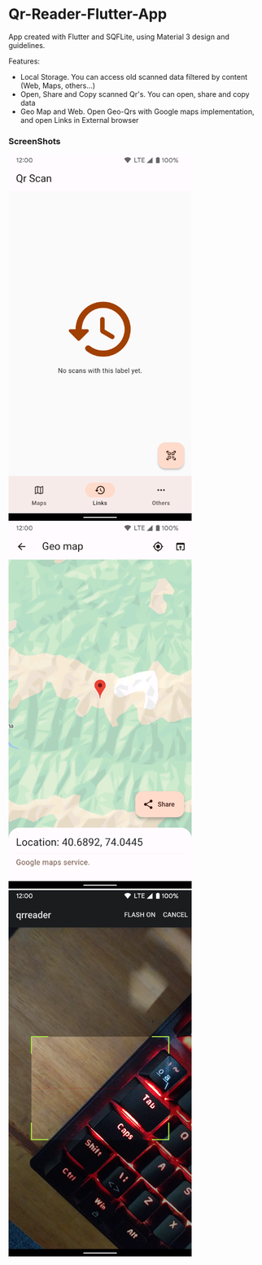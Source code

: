 # Qr-Reader-Flutter-App

App created with Flutter and SQFLite, using Material 3 design and guidelines.

Features:
- Local Storage. 
  You can access old scanned data filtered by content (Web, Maps, others...)
- Open, Share and Copy scanned Qr's.
  You can open, share and copy data
- Geo Map and Web.
  Open Geo-Qrs with Google maps implementation, and open Links in External browser
  
### ScreenShots
  <img src="/screenshots/Links_History.png?raw=true" width="360" height="720">
  <img src="/screenshots/Map.png?raw=true" width="360" height="720">
  <img src="/screenshots/camera.png?raw=true" width="360" height="720">  
